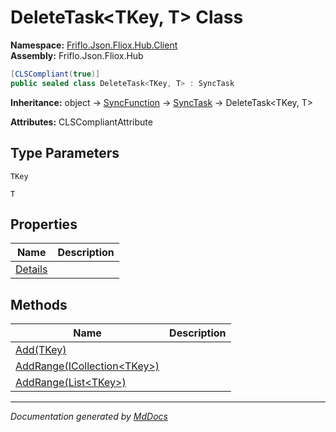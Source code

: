 ﻿<!--  
  <auto-generated>   
    The contents of this file were generated by a tool.  
    Changes to this file may be list if the file is regenerated  
  </auto-generated>   
-->

# DeleteTask\<TKey, T\> Class

**Namespace:** [Friflo.Json.Fliox.Hub.Client](../index.md)  
**Assembly:** Friflo.Json.Fliox.Hub

```csharp
[CLSCompliant(true)]
public sealed class DeleteTask<TKey, T> : SyncTask
```

**Inheritance:** object → [SyncFunction](../SyncFunction/index.md) → [SyncTask](../SyncTask/index.md) → DeleteTask\<TKey, T\>

**Attributes:** CLSCompliantAttribute

## Type Parameters

`TKey`

`T`

## Properties

| Name                             | Description |
| -------------------------------- | ----------- |
| [Details](properties/Details.md) |             |

## Methods

| Name                                                                         | Description |
| ---------------------------------------------------------------------------- | ----------- |
| [Add(TKey)](methods/Add.md)                                                  |             |
| [AddRange(ICollection\<TKey\>)](methods/AddRange.md#addrangeicollectiontkey) |             |
| [AddRange(List\<TKey\>)](methods/AddRange.md#addrangelisttkey)               |             |

___

*Documentation generated by [MdDocs](https://github.com/ap0llo/mddocs)*

